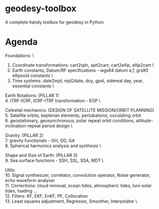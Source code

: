 # geodesy-toolbox
A complete handy toolbox for geodesy in Python

# Agenda
Foundations: \
1. Coordinate transformations: cart2sph, sph2cart, cart2ellip, ellip2cart \
2. Earth constants, Datum/RF specifications - wgs84 datum a,f, grs80 ellipsoid constants \
3. Time systems: date2mjd, mjd2date, doy, gpst, sidereal day, year, essential constants \

Earth Rotations: (PILLAR 1) \
4. ITRF-ICRF, ICRF-ITRF transformation - EOP \

Celestial mechanics: (DESIGN OF SATELLITE MISSION/ORBIT PLANNING) \
5. Satellite orbits, keplerian elements, pertubations, osculating orbit \
6. geostationary, geosynchronous, polar repeat orbit conditions, altitude-inclination-repeat period design \

Gravity: (PILLAR 2) \
7. gravity functionals - GH, GD, GA \
8. Spherical harmonics analysis and synthesis \

Shape and Size of Earth: (PILLAR 3) \
9. Sea surface functions - SSH, SSL, SSA, MDT \

Utils: \
10. Signal synthesizer, correlator, convolution operator, Noise generator, echo waveform analyser \
11. Corrections: cloud removal, ocean tides, atmospheric tides, luni-solar tides, loading ... \
12. Filters: KF, EKF, EnKF, PF, Collocation \
13. Least squares adjustment, Regressor, Smoother, Interpolator \
